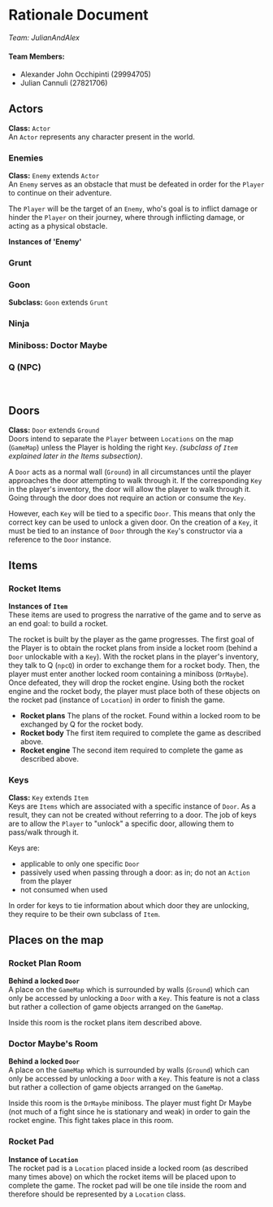 # Rationale Document
_Team: JulianAndAlex_

#### Team Members:
- Alexander John Occhipinti (29994705)
- Julian Cannuli (27821706)

## Actors

**Class:** `Actor`<br>
An `Actor` represents any character present in the world.

### Enemies

**Class:** `Enemy` extends `Actor`<br>
An `Enemy` serves as an obstacle that must be defeated in order for the `Player` to continue on their adventure.<br>

The `Player` will be the target of an `Enemy`, who's goal is to inflict damage or hinder the `Player` on their journey, where through inflicting damage, or acting as a physical obstacle.<br>

**Instances of 'Enemy'** <br>
### Grunt

### Goon
**Subclass:** `Goon` extends `Grunt`<br>


### Ninja

### Miniboss: Doctor Maybe

### Q (NPC)
<br>

## Doors

**Class:** `Door` extends `Ground`<br>
Doors intend to separate the `Player` between `Locations` on the map (`GameMap`) unless the Player is holding the right `Key`. _(subclass of `Item` explained later in the Items subsection)_.<br>

A `Door` acts as a normal wall (`Ground`) in all circumstances until the player approaches the door attempting to walk through it. If the corresponding `Key` in the player's inventory, the door will allow the player to walk through it. Going through the door does not require an action or consume the `Key`.<br>

However, each `Key` will be tied to a specific `Door`. This means that only the correct key can be used to unlock a given door. On the creation of a ``Key``, it must be tied to an instance of `Door` through the `Key`'s constructor via a reference to the `Door` instance.
<br>
## Items

### Rocket Items
**Instances of `Item`** <br>
These items are used to progress the narrative of the game and to serve as an end goal: to build a rocket.

The rocket is built by the player as the game progresses. The first goal of the Player is to obtain the rocket plans from inside a locket room (behind a `Door` unlockable with a `Key`). With the rocket plans in the player's inventory, they talk to Q (`npcQ`) in order to exchange them for a rocket body. Then, the player must enter another locked room containing a miniboss (`DrMaybe`). Once defeated, they will drop the rocket engine. Using both the rocket engine and the rocket body, the player must place both of these objects on the rocket pad (instance of `Location`) in order to finish the game.

- **Rocket plans**
  The plans of the rocket. Found within a locked room to be exchanged by Q for the rocket body.
- **Rocket body**
  The first item required to complete the game as described above.
- **Rocket engine**
  The second item required to complete the game as described above.

### Keys
**Class:** `Key` extends `Item`<br>
Keys are `Items` which are associated with a specific instance of `Door`. As a result, they can not be created without referring to a door. The job of keys are to allow the `Player` to "unlock" a specific door, allowing them to pass/walk through it.<br>

Keys are:
- applicable to only one specific `Door`
- passively used when passing through a door: as in;  do not an `Action` from the player
- not consumed when used

In order for keys to tie information about which door they are unlocking, they require to be their own subclass of `Item`.
<br>
## Places on the map

### Rocket Plan Room
**Behind a locked `Door`**<br>
A place on the `GameMap` which is surrounded by walls (`Ground`) which can only be accessed by unlocking a `Door` with a `Key`. This feature is not a class but rather a collection of game objects arranged on the `GameMap`.

Inside this room is the rocket plans item described above.
### Doctor Maybe's Room
**Behind a locked `Door`**<br>
A place on the `GameMap` which is surrounded by walls (`Ground`) which can only be accessed by unlocking a `Door` with a `Key`. This feature is not a class but rather a collection of game objects arranged on the `GameMap`.

Inside this room is the `DrMaybe` miniboss. The player must fight Dr Maybe (not much of a fight since he is stationary and weak) in order to gain the rocket engine. This fight takes place in this room.
### Rocket Pad
**Instance of `Location`** <br>
The rocket pad is a `Location` placed inside a locked room (as described many times above) on which the rocket items will be placed upon to complete the game. The rocket pad will be one tile inside the room and therefore should be represented by a `Location` class.
